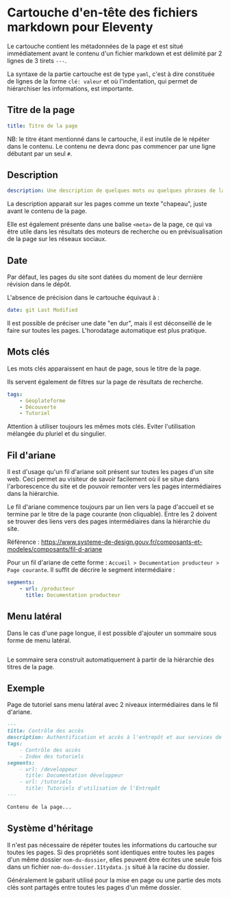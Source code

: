 # Cartouche d'en-tête des fichiers markdown pour Eleventy

Le cartouche contient les métadonnées de la page et est situé immédiatement avant le contenu d'un fichier markdown et est délimité par 2 lignes de 3 tirets `---`.

La syntaxe de la partie cartouche est de type `yaml`, c'est à dire constituée de lignes de la forme `clé: valeur` et où l'indentation, qui permet de hiérarchiser les informations, est importante.

## Titre de la page

```yml
title: Titre de la page
```

NB: le titre étant mentionné dans le cartouche, il est inutile de le répéter dans le contenu. Le contenu ne devra donc pas commencer par une ligne débutant par un seul `#`.

## Description

```yml
description: Une description de quelques mots ou quelques phrases de la page
```

La description apparait sur les pages comme un texte "chapeau", juste avant le contenu de la page.

Elle est également présente dans une balise `<meta>` de la page, ce qui va être utile dans les résultats des moteurs de recherche ou en prévisualisation de la page sur les réseaux sociaux.

## Date

Par défaut, les pages du site sont datées du moment de leur dernière révision dans le dépôt.

L'absence de précision dans le cartouche équivaut à :

```yml
date: git Last Modified
```

Il est possible de préciser une date "en dur", mais il est déconseillé de le faire sur toutes les pages. L'horodatage automatique est plus pratique.

## Mots clés

Les mots clés apparaissent en haut de page, sous le titre de la page.

Ils servent également de filtres sur la page de résultats de recherche.

```yml
tags:
    - Géoplateforme
    - Découverte
    - Tutoriel
```

Attention à utiliser toujours les mêmes mots clés. Eviter l'utilisation mélangée du pluriel et du singulier.

## Fil d'ariane

Il est d'usage qu'un fil d'ariane soit présent sur toutes les pages d'un site web. Ceci permet au visiteur de savoir facilement où il se situe dans l'arborescence du site et de pouvoir remonter vers les pages intermédiaires dans la hiérarchie.

Le fil d'ariane commence toujours par un lien vers la page d'accueil et se termine par le titre de la page courante (non cliquable). Entre les 2 doivent se trouver des liens vers des pages intermédiaires dans la hiérarchie du site.

Référence : https://www.systeme-de-design.gouv.fr/composants-et-modeles/composants/fil-d-ariane

Pour un fil d'ariane de cette forme : `Accueil > Documentation producteur > Page courante`. Il suffit de décrire le segment intermédiaire :

```yml
segments:
    - url: /producteur
      title: Documentation producteur
```

## Menu latéral

Dans le cas d'une page longue, il est possible d'ajouter un sommaire sous forme de menu latéral.

```yml

```

Le sommaire sera construit automatiquement à partir de la hiérarchie des titres de la page.

## Exemple

Page de tutoriel sans menu latéral avec 2 niveaux intermédiaires dans le fil d'ariane.

```md
---
title: Contrôle des accès
description: Authentification et accès à l'entrepôt et aux services de diffusion
tags:
    - Contrôle des accès
    - Index des tutoriels
segments:
    - url: /developpeur
      title: Documentation développeur
    - url: /tutoriels
      title: Tutoriels d'utilisation de l'Entrepôt
---

Contenu de la page...
```

## Système d'héritage

Il n'est pas nécessaire de répéter toutes les informations du cartouche sur toutes les pages. Si des propriétés sont identiques entre toutes les pages d'un même dossier `nom-du-dossier`, elles peuvent être écrites une seule fois dans un fichier `nom-du-dossier.11tydata.js` situé à la racine du dossier.

Généralement le gabarit utilisé pour la mise en page ou une partie des mots clés sont partagés entre toutes les pages d'un même dossier.
